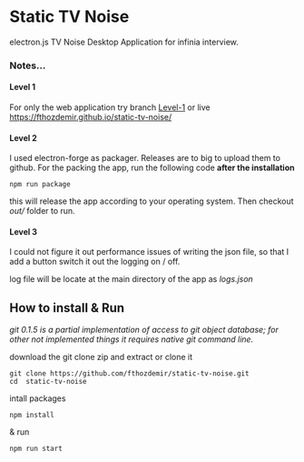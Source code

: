 # Static TV Noise
electron.js TV Noise Desktop Application for infinia interview.

### Notes...

#### Level 1
For only the web application try branch [Level-1](https://github.com/fthozdemir/static-tv-noise/tree/level-1)
or live https://fthozdemir.github.io/static-tv-noise/
#### Level 2 

I used electron-forge as packager.  Releases are to big to upload them to github. For the packing the app, run the following code **after the installation**

```
npm run package
```
this  will release the app according to your operating system.
Then checkout  *out/* folder to run. 

#### Level 3

I could not figure it out performance issues of writing the json file, so that I add a button switch it out the logging on / off.

log file will be locate at the main directory of the app  as *logs.json*
 
## How to install & Run

*git 0.1.5 is a partial implementation of access to git object database; for other not implemented things it requires native git command line.*

download the git clone zip and extract or clone it

```
git clone https://github.com/fthozdemir/static-tv-noise.git
cd  static-tv-noise
```

intall packages

```
npm install
```

 & run

```
npm run start
```
